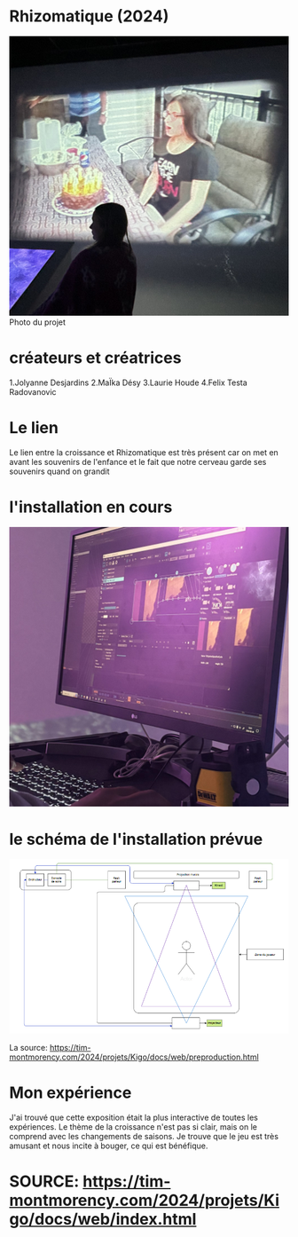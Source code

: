 # Rhizomatique (2024)

![photo](images/Rhizo.jpg)
Photo du projet

# créateurs et créatrices
1.Jolyanne Desjardins
2.MaÏka Désy
3.Laurie Houde
4.Felix Testa Radovanovic

# Le lien
Le lien entre la croissance et Rhizomatique est très présent car on met en avant les souvenirs de l'enfance et le fait que notre cerveau garde ses souvenirs quand on grandit

# l'installation en cours

![photo](images/Rhizo_en_cour.jpg)

# le schéma de l'installation prévue


![photo](images/plantation_technique_kingo.png)

La source: https://tim-montmorency.com/2024/projets/Kigo/docs/web/preproduction.html

# Mon expérience
 J'ai trouvé que cette exposition était la plus interactive de toutes les expériences. Le thème de la croissance n'est pas si clair, mais on le comprend avec les changements de saisons. Je trouve que le jeu est très amusant et nous incite à bouger, ce qui est bénéfique.

 # SOURCE: https://tim-montmorency.com/2024/projets/Kigo/docs/web/index.html

